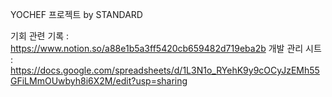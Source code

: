 YOCHEF 프로젝트 by STANDARD

기회 관련 기록 : https://www.notion.so/a88e1b5a3ff5420cb659482d719eba2b
개발 관리 시트 : https://docs.google.com/spreadsheets/d/1L3N1o_RYehK9y9cOCyJzEMh55GFiLMmOUwbyh8i6X2M/edit?usp=sharing
